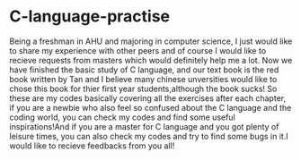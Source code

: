 # C-language-practise

Being a freshman in AHU and majoring in computer science, I just would like to share my experience with other peers and of course I would like to recieve requests from masters which would definitely help me a lot.
Now we have finished the basic study of C language, and our text book is the red book written by Tan and I believe many chinese unversities would like to chose this book for thier first year students,although the book sucks!
So these are my codes basically covering all the exercises after each chapter, if you are a newbie who also feel so confused about the C language and the coding world, you can check my codes and find some useful inspirations!And if you are a master for C language and you got plenty of leisure times, you can also check my codes and try to find some bugs in it.I would like to recieve feedbacks from you all!

